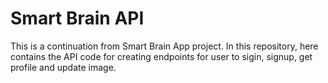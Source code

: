 # Smart Brain API

This is a continuation from Smart Brain App project. In this repository, here contains the API code for creating endpoints for user to sigin, signup, get profile and update image.
